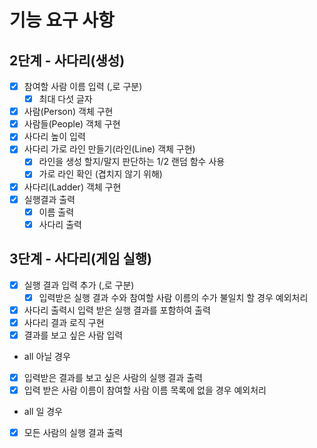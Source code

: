 # 기능 요구 사항

## 2단계 - 사다리(생성)

-[x] 참여할 사람 이름 입력 (,로 구분)
    - [x] 최대 다섯 글자
-[x] 사람(Person) 객체 구현
-[x] 사람들(People) 객체 구현
-[x] 사다리 높이 입력
-[x] 사다리 가로 라인 만들기(라인(Line) 객체 구현)
    -[x] 라인을 생성 할지/말지 판단하는 1/2 랜덤 함수 사용
    -[x] 가로 라인 확인 (겹치지 않기 위해)
-[x] 사다리(Ladder) 객체 구현
-[x] 실행결과 출력
    - [x] 이름 출력
    - [x] 사다리 출력

## 3단계 - 사다리(게임 실행)

-[x] 실행 결과 입력 추가 (,로 구분)
    - [x] 입력받은 실행 결과 수와 참여할 사람 이름의 수가 불일치 할 경우 예외처리
-[x] 사다리 출력시 입력 받은 실행 결과를 포함하여 출력
-[x] 사다리 결과 로직 구현
-[x] 결과를 보고 싶은 사람 입력
- all 아닐 경우
- [x] 입력받은 결과를 보고 싶은 사람의 실행 결과 출력
- [x] 입력 받은 사람 이름이 참여할 사람 이름 목록에 없을 경우 예외처리
- all 일 경우
- [x] 모든 사람의 실행 결과 출력
